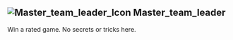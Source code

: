 ## ![Master_team_leader_Icon](https://raw.githubusercontent.com/1IlIl/wikidata/main/achievement_icons/Master_team_leader.png) Master_team_leader





Win a rated game. No secrets or tricks here.

